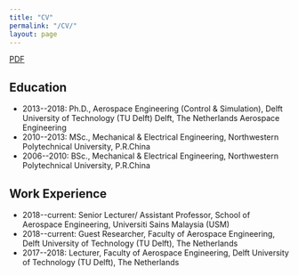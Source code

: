 ```yaml
---
title: "CV"
permalink: "/CV/"
layout: page
---
```

[PDF](/publication/CV_YeZhou.pdf)
## Education
- 2013--2018: Ph.D., Aerospace Engineering (Control & Simulation), Delft University of Technology (TU Delft) Delft, The Netherlands Aerospace Engineering
- 2010--2013: MSc., Mechanical & Electrical Engineering, Northwestern Polytechnical University, P.R.China
- 2006--2010: BSc., Mechanical & Electrical Engineering, Northwestern Polytechnical University, P.R.China

## Work Experience
- 2018--current: Senior Lecturer/ Assistant Professor, School of Aerospace Engineering, Universiti Sains Malaysia (USM)
- 2018--current: Guest Researcher, Faculty of Aerospace Engineering, Delft University of Technology (TU Delft), The Netherlands
- 2017--2018: Lecturer, Faculty of Aerospace Engineering, Delft University of Technology (TU Delft), The Netherlands
